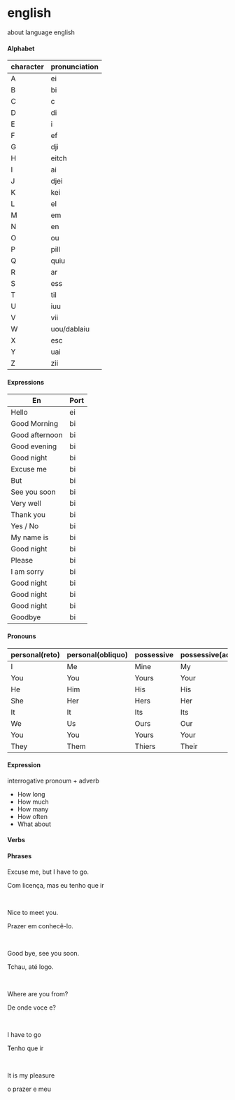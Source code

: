 # english
about language english
#### Alphabet
| character | pronunciation |
| --- | --- |
| A | ei |
| B | bi |
| C | c |
| D | di |
| E | i |
| F | ef |
| G | dji |
| H | eitch |
| I | ai |
| J | djei |
| K | kei |
| L | el |
| M | em |
| N | en |
| O | ou |
| P | pill |
| Q | quiu |
| R | ar |
| S | ess |
| T | til |
| U | iuu |
| V | vii |
| W | uou/dablaiu |
| X | esc |
| Y | uai |
| Z | zii |

#### Expressions
| En | Port |
| --- | --- |
| Hello | ei |
| Good Morning | bi |
| Good afternoon | bi |
| Good evening | bi |
| Good night | bi |
| Excuse me | bi |
| But | bi |
| See you soon | bi |
| Very well | bi |
| Thank you | bi |
| Yes / No | bi |
| My name is | bi |
| Good night | bi |
| Please | bi |
| I am sorry | bi |
| Good night | bi |
| Good night | bi |
| Good night | bi |
| Goodbye | bi |

#### Pronouns
| personal(reto) | personal(obliquo) | possessive | possessive(adjetivo) | demonstrative | interrogative | reflexive | indefinite | relative | reciprocal |
| --- | --- | --- | --- | --- | --- | --- | --- | --- | --- |
| I | Me | Mine | My | This | What? | test  | test | test | test |
| You | You | Yours | Your | Who? | test | test  | test | test | test |
| He | Him | His | His | test | When? | test  | test | test | test |
| She | Her | Hers | Her | test | Where? | test  | test | test | test |
| It | It | Its | Its | test | test | Why? | test | test | test |
| We | Us | Ours | Our | test | test | Whose? | test | test | test |
| You | You | Yours | Your | test | test | Which? | test | test | test |
| They | Them | Thiers | Their | test | test | How? | test | test | test |

#### Expression
interrogative pronoum + adverb
- How long
- How much
- How many
- How often
- What about

#### Verbs

#### Phrases
<p>Excuse me, but I have to go.</p>
<p>Com licença, mas eu tenho que ir</p>
</br>
<p>Nice to meet you.</p>
<p>Prazer em conhecê-lo.</p>
</br>
<p>Good bye, see you soon.</p>
<p>Tchau, até logo.</p>
</br>
<p>Where are you from?</p>
<p>De onde voce e?</p>
</br>
<p>I have to go</p>
<p>Tenho que ir</p>
</br>
<p>It is my pleasure</p>
<p>o prazer e meu</p>


